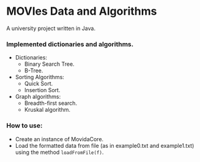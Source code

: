 # MOVIes Data and Algorithms
A university project written in Java.

### Implemented dictionaries and algorithms.
- Dictionaries:
  - Binary Search Tree.
  - B-Tree.
- Sorting Algorithms:
  - Quick Sort.
  - Insertion Sort.
- Graph algorithms:
  - Breadth-first search.
  - Kruskal algorithm.

### How to use:
- Create an instance of MovidaCore.
- Load the formatted data from file (as in example0.txt and example1.txt) using the method `loadFromFile(f)`.
